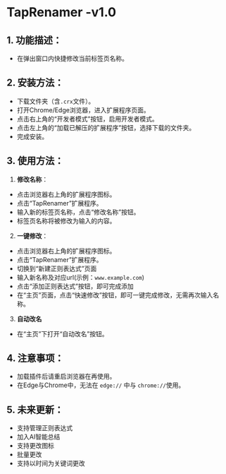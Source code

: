 # TapRenamer -v1.0

## 1. 功能描述：

- 在弹出窗口内快捷修改当前标签页名称。

## 2. 安装方法：
- 下载文件夹（含` .crx `文件）。
- 打开Chrome/Edge浏览器，进入扩展程序页面。
- 点击右上角的“开发者模式”按钮，启用开发者模式。
- 点击左上角的“加载已解压的扩展程序”按钮，选择下载的文件夹。
- 完成安装。
  
## 3. 使用方法：
  1. **修改名称**：
  - 点击浏览器右上角的扩展程序图标。
  - 点击“TapRenamer”扩展程序。
  - 输入新的标签页名称，点击“修改名称”按钮。
  - 标签页名称将被修改为输入的内容。
  2. **一键修改**：
  - 点击浏览器右上角的扩展程序图标。
  - 点击“TapRenamer”扩展程序。
  - 切换到“新建正则表达式”页面
  - 输入新名称及对应url(示例：`www.example.com`)
  - 点击“添加正则表达式”按钮，即可完成添加
  - 在“主页”页面，点击“快速修改”按钮，即可一键完成修改，无需再次输入名称。
  3. **自动改名**
  - 在“主页”下打开“自动改名”按钮。
  
## 4. 注意事项：
- 加载插件后请重启浏览器在再使用。
- 在Edge与Chrome中，无法在 ` edge:// ` 中与 ` chrome:// `使用。
  
## 5. 未来更新：
- 支持管理正则表达式
- 加入AI智能总结
- 支持更改图标
- 批量更改
- 支持以时间为关键词更改
